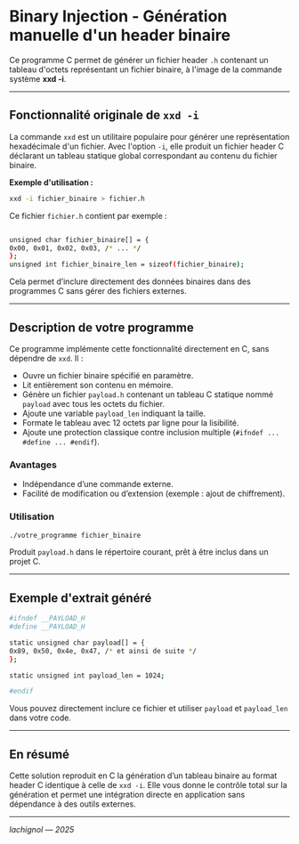 # Binary Injection - Génération manuelle d'un header binaire

Ce programme C permet de générer un fichier header `.h` contenant un tableau d'octets représentant un fichier binaire, à l'image de la commande système **xxd -i**.

***

## Fonctionnalité originale de `xxd -i`

La commande `xxd` est un utilitaire populaire pour générer une représentation hexadécimale d'un fichier. Avec l'option `-i`, elle produit un fichier header C déclarant un tableau statique global correspondant au contenu du fichier binaire.

**Exemple d'utilisation :**

```bash
xxd -i fichier_binaire > fichier.h
```

Ce fichier `fichier.h` contient par exemple :

```bash

unsigned char fichier_binaire[] = {
0x00, 0x01, 0x02, 0x03, /* ... */
};
unsigned int fichier_binaire_len = sizeof(fichier_binaire);

```


Cela permet d’inclure directement des données binaires dans des programmes C sans gérer des fichiers externes.

***

## Description de votre programme

Ce programme implémente cette fonctionnalité directement en C, sans dépendre de `xxd`. Il :

- Ouvre un fichier binaire spécifié en paramètre.
- Lit entièrement son contenu en mémoire.
- Génère un fichier `payload.h` contenant un tableau C statique nommé `payload` avec tous les octets du fichier.
- Ajoute une variable `payload_len` indiquant la taille.
- Formate le tableau avec 12 octets par ligne pour la lisibilité.
- Ajoute une protection classique contre inclusion multiple (`#ifndef ... #define ... #endif`).

### Avantages

- Indépendance d’une commande externe.
- Facilité de modification ou d’extension (exemple : ajout de chiffrement).

### Utilisation

```bash
./votre_programme fichier_binaire
```

Produit `payload.h` dans le répertoire courant, prêt à être inclus dans un projet C.

***

## Exemple d'extrait généré


```bash
#ifndef __PAYLOAD_H
#define __PAYLOAD_H

static unsigned char payload[] = {
0x89, 0x50, 0x4e, 0x47, /* et ainsi de suite */
};

static unsigned int payload_len = 1024;

#endif
```



Vous pouvez directement inclure ce fichier et utiliser `payload` et `payload_len` dans votre code.

***

## En résumé

Cette solution reproduit en C la génération d’un tableau binaire au format header C identique à celle de `xxd -i`. Elle vous donne le contrôle total sur la génération et permet une intégration directe en application sans dépendance à des outils externes.

***

*lachignol — 2025*
